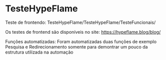 # TesteHypeFlame

Teste de frontendo: TesteHypeFlame/TesteHypeFlame/TesteFuncionais/

Os testes de frontend são disponíveis no site: https://hypeflame.blog/blog/

Funções automatizadas: Foram automatizadas duas funções de exemplo Pesquisa e Redirecionamento somente para demontrar um pouco da estrutura utilizada na automação
